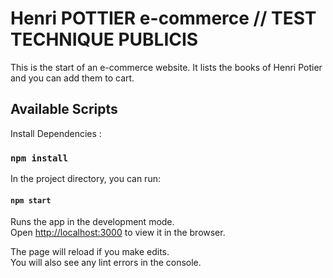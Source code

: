 # Henri POTTIER e-commerce // TEST TECHNIQUE PUBLICIS

This is the start of an e-commerce website. It lists the books of Henri Potier and you can add them to cart.
## Available Scripts

Install Dependencies :

### `npm install`

In the project directory, you can run:

#### `npm start`

Runs the app in the development mode.\
Open [http://localhost:3000](http://localhost:3000) to view it in the browser.

The page will reload if you make edits.\
You will also see any lint errors in the console.
